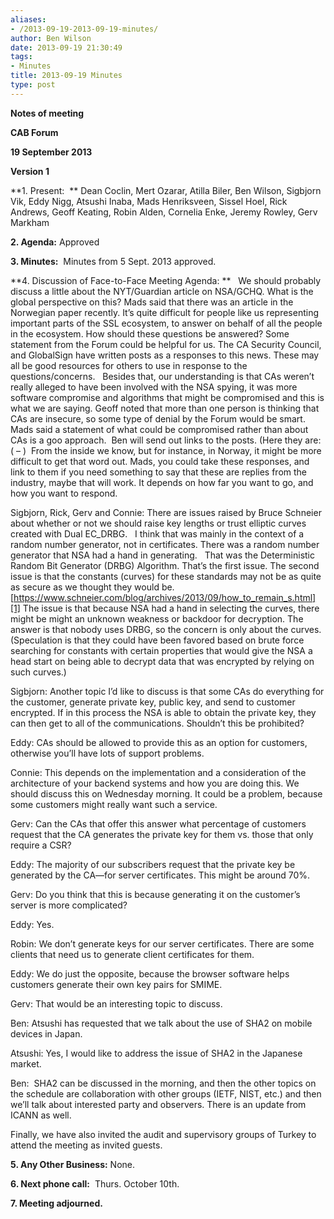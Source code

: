 ```yaml
---
aliases:
- /2013-09-19-2013-09-19-minutes/
author: Ben Wilson
date: 2013-09-19 21:30:49
tags:
- Minutes
title: 2013-09-19 Minutes
type: post
---
```


**Notes of meeting**

**CAB Forum**

**19 September 2013**

**Version 1**

**1. Present:  ** Dean Coclin, Mert Ozarar, Atilla Biler, Ben Wilson, Sigbjorn Vik, Eddy Nigg, Atsushi Inaba, Mads Henriksveen, Sissel Hoel, Rick Andrews, Geoff Keating, Robin Alden, Cornelia Enke, Jeremy Rowley, Gerv Markham

**2. Agenda:** Approved

**3. Minutes:**  Minutes from 5 Sept. 2013 approved.

**4. Discussion of Face-to-Face Meeting Agenda: **   We should probably discuss a little about the NYT/Guardian article on NSA/GCHQ. What is the global perspective on this? Mads said that there was an article in the Norwegian paper recently. It’s quite difficult for people like us representing important parts of the SSL ecosystem, to answer on behalf of all the people in the ecosystem. How should these questions be answered? Some statement from the Forum could be helpful for us. The CA Security Council, and GlobalSign have written posts as a responses to this news. These may all be good resources for others to use in response to the questions/concerns.   Besides that, our understanding is that CAs weren’t really alleged to have been involved with the NSA spying, it was more software compromise and algorithms that might be compromised and this is what we are saying. Geoff noted that more than one person is thinking that CAs are insecure, so some type of denial by the Forum would be smart. Mads said a statement of what could be compromised rather than about CAs is a goo approach.  Ben will send out links to the posts. (Here they are: ( – )  From the inside we know, but for instance, in Norway, it might be more difficult to get that word out. Mads, you could take these responses, and link to them if you need something to say that these are replies from the industry, maybe that will work. It depends on how far you want to go, and how you want to respond.

Sigbjorn, Rick, Gerv and Connie: There are issues raised by Bruce Schneier about whether or not we should raise key lengths or trust elliptic curves created with Dual EC_DRBG.   I think that was mainly in the context of a random number generator, not in certificates. There was a random number generator that NSA had a hand in generating.   That was the Deterministic Random Bit Generator (DRBG) Algorithm. That’s the first issue. The second issue is that the constants (curves) for these standards may not be as quite as secure as we thought they would be.   [https://www.schneier.com/blog/archives/2013/09/how_to_remain_s.html][1] The issue is that because NSA had a hand in selecting the curves, there might be might an unknown weakness or backdoor for decryption. The answer is that nobody uses DRBG, so the concern is only about the curves. (Speculation is that they could have been favored based on brute force searching for constants with certain properties that would give the NSA a head start on being able to decrypt data that was encrypted by relying on such curves.)

Sigbjorn: Another topic I’d like to discuss is that some CAs do everything for the customer, generate private key, public key, and send to customer encrypted. If in this process the NSA is able to obtain the private key, they can then get to all of the communications. Shouldn’t this be prohibited?

Eddy: CAs should be allowed to provide this as an option for customers, otherwise you’ll have lots of support problems.

Connie: This depends on the implementation and a consideration of the architecture of your backend systems and how you are doing this. We should discuss this on Wednesday morning. It could be a problem, because some customers might really want such a service.

Gerv: Can the CAs that offer this answer what percentage of customers request that the CA generates the private key for them vs. those that only require a CSR?

Eddy: The majority of our subscribers request that the private key be generated by the CA—for server certificates. This might be around 70%.

Gerv: Do you think that this is because generating it on the customer’s server is more complicated?

Eddy: Yes.

Robin: We don’t generate keys for our server certificates. There are some clients that need us to generate client certificates for them.

Eddy: We do just the opposite, because the browser software helps customers generate their own key pairs for SMIME.

Gerv: That would be an interesting topic to discuss.

Ben: Atsushi has requested that we talk about the use of SHA2 on mobile devices in Japan.

Atsushi: Yes, I would like to address the issue of SHA2 in the Japanese market.

Ben:  SHA2 can be discussed in the morning, and then the other topics on the schedule are collaboration with other groups (IETF, NIST, etc.) and then we’ll talk about interested party and observers. There is an update from ICANN as well.

Finally, we have also invited the audit and supervisory groups of Turkey to attend the meeting as invited guests.

**5. Any Other Business:** None.

**6. Next phone call:**  Thurs. October 10th.

**7. Meeting adjourned.**

[1]: https://www.schneier.com/blog/archives/2013/09/how_to_remain_s.html